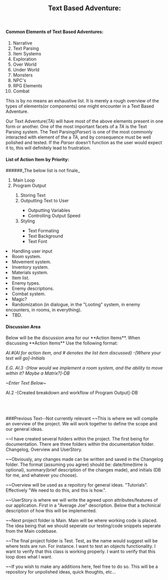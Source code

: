 <h2 align="center">Text Based Adventure:</h2><br>



<h4>Common Elements of Text Based Adventures:</h4>
<ol>
<li>Narrative</li>
<li>Text Parsing</li>
<li>Item Systems</li>
<li>Exploration</li>
<li>Over World</li>
<li>Under World</li>
<li>Monsters</li>
<li>NPC's</li>
<li>RPG Elements</li>
<li>Combat</li>
</ol>

This is by no means an exhaustive list. It is merely a rough overview of the types of elements(or components) one might encounter in a Text Based Adventure.

Our Text Adventure(_TA_) will have most of the above elements present in one form or another.
One of the most important facets of a _TA_ is the Text Parsing system.
The Text Parsing(_Parser_) is one of the most commonly interacted with element of the a _TA_, and by consequence must be well polished and tested. If the  _Parser_ doesn’t function as the user would expect it to, this will definitely lead to frustration.


<h4>List of Action Item by Priority:</h4>
######_The below list is not finale_
<ol>
<li>Main Loop</li>
<li>Program Output</li>
	<ol>
		<li>Storing Text</li>
		<li>Outputting Text to User</li>
			<ul>
				<li>Outputting Variables</li>
				<li>Controlling Output Speed</li>
			</ul>
		<li>Styling</li>
			<ul>
				<li>Text Formating</li>
				<li>Text Background</li>
				<li>Text Font</li>
			</ul>
	</ol>
</ol>
	<li>Handling user input</li>
	<li>Room system.</li>
	<li>Movement system.</li>
	<li>Inventory system.</li>
	<li>Materials system.</li>
	<li>Item list.</li>
	<li>Enemy types.</li>
	<li>Enemy descriptions.</li>
	<li>Combat system.</li>
	<li>Magic?</li>
	<li>Randomization (in dialogue, in the "Looting" system, in enemy encounters, in rooms, in everything).</li>
	<li>TBD.</li>
</ol>

<h4>Discussion Area</h4>
Below will be the discussion area for our **Action Items**.
When discussing **Action Items** Use the following format:<br>

_AI.#(AI for action item, and # denotes the list item discussed) -[Where your text will go]-Initials_

_E.G. AI.3 -[How would we implement a room system, and the ability to move within it? Maybe a Matrix?]-DB_<br>

_~Enter Text Below~_


AI.2 -[Created breakdown and workflow of Program Output]-DB



















<br><br><br>
###Previous Text--Not currently relevant
~~This is where we will compile an overview of the project. We will work together to define the scope and our general ideas.

~~I have created several folders within the project. The first being for documentation. There are three folders within the documentation folder. Changelog, Overview and UserStory.

~~Obviously, any changes made can be written and saved in the Changelog  folder. The format (assuming you agree) should be: date/time(time is optional), summary(brief description of the changes made), and initials (DB for me, and whatever you choose).

~~Overview will be used as a repoitory for general ideas. "Tutorials". Effectively "We need to do this, and this is how.".

~~UserStory is where we will write the agreed upon attributes/features of our application. First in a "Average Joe" description. Below that a techinical description of how this will be implemented.


~~Next project folder is Main. Main will be where working code is placed. The idea being that we should seperate our testing/code snippets seperate from the Main codebase.

~~The final project folder is Test. Test, as the name would suggest will be where tests are run. For instance. I want to test an objects functionality. I want to verify that this class is working properly. I want to verify that this loop does what I want.

~~If you wish to make any additions here, feel free to do so. This will be a repository for unpolished ideas, quick thoughts, etc...
